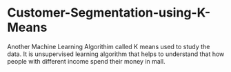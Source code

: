 # Customer-Segmentation-using-K-Means
Another Machine Learning Algorithim called K means used to study the data. It is unsupervised learning algorithm that helps to understand that how people with different income spend their money in mall.
